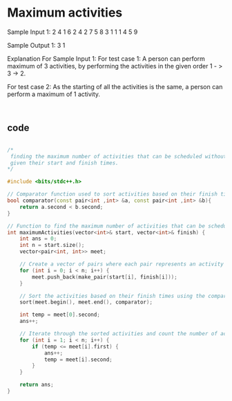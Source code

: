 # Maximum activities

Sample Input 1:
2
4
1 6 2 4 
2 7 5 8 
3
1 1 1
4 5 9


Sample Output 1:
3
1


Explanation For Sample Input 1:
For test case 1: 
A person can perform maximum of 3 activities, by performing the activities in the given order 1 - > 3 -> 2.

For test case 2:
As the starting of all the activities is the same, a person can perform a maximum of 1 activity.


```md



```

## code
```cpp

/*
 finding the maximum number of activities that can be scheduled without overlapping, 
 given their start and finish times. 
*/

#include <bits/stdc++.h>

// Comparator function used to sort activities based on their finish times in ascending order
bool comparator(const pair<int ,int> &a, const pair<int ,int> &b){
    return a.second < b.second;
}

// Function to find the maximum number of activities that can be scheduled without overlapping
int maximumActivities(vector<int>& start, vector<int>& finish) {
    int ans = 0;
    int n = start.size();
    vector<pair<int, int>> meet;

    // Create a vector of pairs where each pair represents an activity with its start and finish times
    for (int i = 0; i < n; i++) {
        meet.push_back(make_pair(start[i], finish[i]));
    }

    // Sort the activities based on their finish times using the comparator function
    sort(meet.begin(), meet.end(), comparator);

    int temp = meet[0].second;
    ans++;

    // Iterate through the sorted activities and count the number of activities that can be scheduled without overlapping
    for (int i = 1; i < n; i++) {
        if (temp <= meet[i].first) {
            ans++;
            temp = meet[i].second;
        }
    }

    return ans;
}

```
